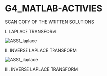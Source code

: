 # G4_MATLAB-ACTIVIES

SCAN COPY OF THE WRITTEN SOLUTIONS

I. LAPLACE TRANSFORM

![ASS1_laplace](https://github.com/CullosK/G4_MATLAB-ACTIVIES_2024/assets/157685794/5271f8b5-2f28-4523-97ef-adcbbfcaa0f3)

II. INVERSE LAPLACE TRANSFORM

![ASS1_ilaplace](https://github.com/CullosK/G4_MATLAB-ACTIVIES_2024/assets/157685794/1d85228c-3da9-49e6-baaa-1b725ef72db4)

III. INVERSE LAPLACE TRANSFORM


